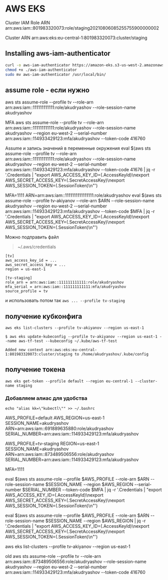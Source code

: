 # AWS EKS

Cluster IAM Role ARN
arn:aws:iam::801983320073:role/staging20210806085255755900000002

Cluster ARN
arn:aws:eks:eu-central-1:801983320073:cluster/staging

## Installing aws-iam-authenticator

``` bash
curl -o aws-iam-authenticator https://amazon-eks.s3-us-west-2.amazonaws.com/1.21.2/2021-07-05/bin/linux/amd64/aws-iam-authenticator
chmod +x ./aws-iam-authenticator
sudo mv aws-iam-authenticator /usr/local/bin/
```

## assume role - если нужно
aws sts assume-role --profile tv --role-arn arn:aws:iam::111111111111:role/akudryashov --role-session-name akudryashov

MFA
aws sts assume-role --profile tv --role-arn arn:aws:iam::111111111111:role/akudryashov --role-session-name akudryashov --region eu-west-2 --serial-number arn:aws:iam::114933429123:mfa/akudryashov --token-code 416760

Assume и запись значений в переменные окружения
eval $(aws sts assume-role --profile tv --role-arn arn:aws:iam::111111111111:role/akudryashov --role-session-name akudryashov --region eu-west-2 --serial-number arn:aws:iam::114933429123:mfa/akudryashov --token-code 41676 | jq -r '.Credentials | "export AWS_ACCESS_KEY_ID=\(.AccessKeyId)\nexport AWS_SECRET_ACCESS_KEY=\(.SecretAccessKey)\nexport AWS_SESSION_TOKEN=\(.SessionToken)\n"')

MFA=1111
ARN=arn:aws:iam::1111111111111111:role/akudryashov
eval $(aws sts assume-role --profile tv-akiyanov --role-arn $ARN --role-session-name akudryashov --region eu-west-2 --serial-number arn:aws:iam::114933429123:mfa/akudryashov --token-code $MFA | jq -r '.Credentials | "export AWS_ACCESS_KEY_ID=\(.AccessKeyId)\nexport AWS_SECRET_ACCESS_KEY=\(.SecretAccessKey)\nexport AWS_SESSION_TOKEN=\(.SessionToken)\n"')

Можно подправить файл
> ~/.aws/credentials
```
[tv]
aws_access_key_id = ...
aws_secret_access_key = ...
region = us-east-1

[tv-staging]
role_arn = arn:aws:iam::111111111111:role/akudryashov
mfa_serial = arn:aws:iam::111111111111:mfa/akudryashov
source_profile = tv
```
и использовать потом так `aws ... --profile tv-staging`

## получение кубконфига
```
aws eks list-clusters --profile tv-akiyanov --region us-east-1
```

```
$ aws eks update-kubeconfig --profile tv-akiyanov --region us-east-1 --name aws-tf-test --kubeconfig ~/.kube/aws-tf-test

Added new context arn:aws:eks:eu-central-1:801983320073:cluster/staging to /home/akudryashov/.kube/config

```
## получение токена
```
aws eks get-token --profile default --region eu-central-1 --cluster-name staging
```

### Добавляем алиас для удобства
```
echo "alias kk=\"kubectl\"" >> ~/.bashrc
```


AWS_PROFILE=default
AWS_REGION=us-east-1
SESSION_NAME=akudryashov
ARN=arn:aws:iam::691889635880:role/akudryashov
SERIAL_NUMBER=arn:aws:iam::114933429123:mfa/akudryashov

AWS_PROFILE=tv-staging
REGION=us-east-1
SESSION_NAME=akudryashov
ARN=arn:aws:iam::873489506556:role/akudryashov
SERIAL_NUMBER=arn:aws:iam::114933429123:mfa/akudryashov

MFA=1111

eval $(aws sts assume-role --profile $AWS_PROFILE --role-arn $ARN --role-session-name $SESSION_NAME --region $AWS_REGION --serial-number $SERIAL_NUMBER --token-code $MFA | jq -r '.Credentials | "export AWS_ACCESS_KEY_ID=\(.AccessKeyId)\nexport AWS_SECRET_ACCESS_KEY=\(.SecretAccessKey)\nexport AWS_SESSION_TOKEN=\(.SessionToken)\n"')

eval $(aws sts assume-role --profile $AWS_PROFILE --role-arn $ARN --role-session-name $SESSION_NAME --region $AWS_REGION  | jq -r '.Credentials | "export AWS_ACCESS_KEY_ID=\(.AccessKeyId)\nexport AWS_SECRET_ACCESS_KEY=\(.SecretAccessKey)\nexport AWS_SESSION_TOKEN=\(.SessionToken)\n"')

aws eks list-clusters --profile tv-akiyanov --region us-east-1



old
aws sts assume-role --profile tv --role-arn arn:aws:iam::873489506556:role/akudryashov --role-session-name akudryashov --region eu-west-2 --serial-number arn:aws:iam::114933429123:mfa/akudryashov --token-code 416760
